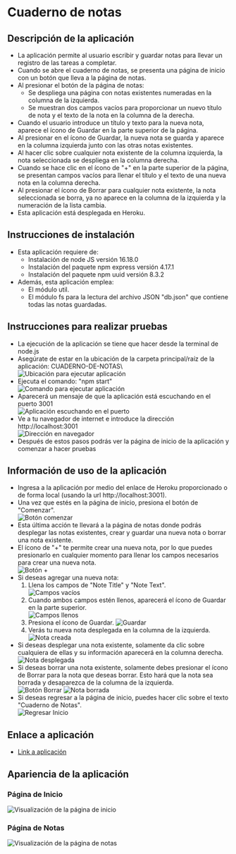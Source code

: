 # Cuaderno de notas

## Descripción de la aplicación  

* La aplicación permite al usuario escribir y guardar notas para llevar un registro de las tareas a completar.
* Cuando se abre el cuaderno de notas, se presenta una página de inicio con un botón que lleva a la página de notas.
* Al presionar el botón de la página de notas:
    * Se despliega una página con notas existentes numeradas en la columna de la izquierda.
    * Se muestran dos campos vacíos para proporcionar un nuevo título de nota y el texto de la nota en la columna de la derecha.
* Cuando el usuario introduce un título y texto para la nueva nota, aparece el ícono de Guardar en la parte superior de la página.
* Al presionar en el ícono de Guardar, la nueva nota se guarda y aparece en la columna izquierda junto con las otras notas existentes.
* Al hacer clic sobre cualquier nota existente de la columna izquierda, la nota seleccionada se despliega en la columna derecha.
* Cuando se hace clic en el ícono de "+" en la parte superior de la página, se presentan campos vacíos para llenar el título y el texto de una nueva nota en la columna derecha.
* Al presionar el ícono de Borrar para cualquier nota existente, la nota seleccionada se borra, ya no aparece en la columna de la izquierda y la numeración de la lista cambia.
* Esta aplicación está desplegada en Heroku.

## Instrucciones de instalación  

* Esta aplicación requiere de:
    * Instalación de node JS versión 16.18.0
    * Instalación del paquete npm express versión 4.17.1
    * Instalación del paquete npm uuid versión 8.3.2
* Además, esta aplicación emplea:
    * El módulo util.
    * El módulo fs para la lectura del archivo JSON "db.json" que contiene todas las notas guardadas.

## Instrucciones para realizar pruebas 

* La ejecución de la aplicación se tiene que hacer desde la terminal de node.js
* Asegúrate de estar en la ubicación de la carpeta principal/raíz de la aplicación: CUADERNO-DE-NOTAS\  
  ![Ubicación para ejecutar aplicación](./images/Path.JPG)
* Ejecuta el comando: "npm start"  
  ![Comando para ejecutar aplicación](./images/Ejecutar.JPG)
* Aparecerá un mensaje de que la aplicación está escuchando en el puerto 3001  
  ![Aplicación escuchando en el puerto](./images/Listening.JPG)
* Ve a tu navegador de internet e introduce la dirección http://localhost:3001  
  ![Dirección en navegador](./images/URL.JPG)
* Después de estos pasos podrás ver la página de inicio de la aplicación y comenzar a hacer pruebas  

## Información de uso de la aplicación 

* Ingresa a la aplicación por medio del enlace de Heroku proporcionado o de forma local (usando la url http://localhost:3001).
* Una vez que estés en la página de inicio, presiona el botón de "Comenzar".  
  ![Botón comenzar](./images/Comenzar.JPG)
* Esta última acción te llevará a la página de notas donde podrás desplegar las notas existentes, crear y guardar una nueva nota o borrar una nota existente.
* El ícono de "+" te permite crear una nueva nota, por lo que puedes presionarlo en cualquier momento para llenar los campos necesarios para crear una nueva nota.  
  ![Botón +](./images/BotonMas.JPG)
* Si deseas agregar una nueva nota:
    1. Llena los campos de "Note Title" y "Note Text".  
       ![Campos vacíos](./images/CamposVacios.JPG)
    2. Cuando ambos campos estén llenos, aparecerá el ícono de Guardar en la parte superior.  
       ![Campos llenos](./images/CamposLlenos.JPG)
    3. Presiona el ícono de Guardar.
       ![Guardar](./images/Guardar.JPG)
    4. Verás tu nueva nota desplegada en la columna de la izquierda.  
       ![Nota creada](./images/NotaCreada.JPG)
* Si deseas desplegar una nota existente, solamente da clic sobre cualquiera de ellas y su información aparecerá en la columna derecha.  
  ![Nota desplegada](./images/NotaDesplegada.JPG)
* Si deseas borrar una nota existente, solamente debes presionar el ícono de Borrar para la nota que deseas borrar. Esto hará que la nota sea borrada y desaparezca de la columna de la izquierda.  
  ![Botón Borrar](./images/BotonBorrar.JPG)
  ![Nota borrada](./images/NotaBorrada.JPG)
* Si deseas regresar a la página de inicio, puedes hacer clic sobre el texto "Cuaderno de Notas".  
  ![Regresar Inicio](./images/RegresarInicio.JPG)

## Enlace a aplicación

* [Link a aplicación]()

## Apariencia de la aplicación

### Página de Inicio

![Visualización de la página de inicio](./images/Pagina_Inicio.png)

### Página de Notas

![Visualización de la página de notas](./images/Pagina_Notas.png)